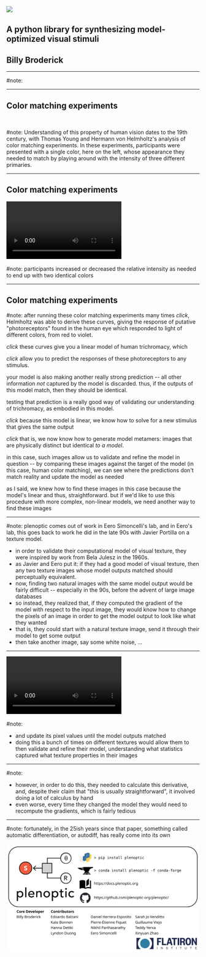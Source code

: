 <!-- outline
15-20 minutes
* background
  * what are metamers 
    * trichromacy: picture of room, show wavlelengths to cone responses, like on conceptual intro page
  * this was originally done with color matching, then you got linear algebra, which gave you closed form solution
* but models that are more complex require optimization
  * plenoptic comes out of Eero's lab, where this kind of work dates tot he late 90s
  * and required a lot of computing gradients by hand
* now we have autodiff and more specifically, pytorch
  * schematic of image -> model -> response
  * add second, showing white noise, different response, and difference between the responses
  * as long as this is done in pytorch, can differentiate for us and run
  * update image and scatter? so they align
* plenoptic takes advantage of this: goals and contents
  * goals
    * facilitate model-optimized stimulus generation
    * compatible with any pytorch model: list examples
    * include helpful vision science models
    * documented, tested, easy-to-install, modular, open source
  * contents
    * synthesis methods with one-sentence description and citations
    * models and metrics, with glyphs
    * canonical computations
    * tools?
* example code
  * simplest example just loads in image, instantiates model, initializes synthesis, runs it, and visualizes
  * then swap out different portions: use GPU, swap target image, swap model (show ours, model zoo, custom), change init image / optimizer, synth method
* conclude: return to goals and content?
  * mention work is ongoing
* advertisement slide
-->

![](/assets/plenoptic_logo_wide.svg) <!-- .element: style="height:50%" -->

## A python library for synthesizing model-optimized visual stimuli
## Billy Broderick <!-- .element: style="height:50%" -->

---

<div data-animate data-load="assets/metamer-intro.svg">
<!-- {"setup": [
{"element": "#g104", "modifier": "attr", "parameters": [ {"class": "fragment appear", "data-fragment-index": "0"} ]},
{"element": "#g103", "modifier": "attr", "parameters": [ {"class": "fragment appear", "data-fragment-index": "1"} ]},
{"element": "#g101", "modifier": "attr", "parameters": [ {"class": "fragment appear", "data-fragment-index": "2"} ]},
{"element": "#g100", "modifier": "attr", "parameters": [ {"class": "fragment appear", "data-fragment-index": "3"} ]},
{"element": "#g81", "modifier": "attr", "parameters": [ {"class": "fragment appear", "data-fragment-index": "4"} ]},
{"element": "#g105", "modifier": "attr", "parameters": [ {"class": "fragment appear", "data-fragment-index": "5"} ]},
{"element": "#g98", "modifier": "attr", "parameters": [ {"class": "fragment appear", "data-fragment-index": "6"} ]},
{"element": "#g7", "modifier": "attr", "parameters": [ {"class": "fragment appear", "data-fragment-index": "7"} ]},
{"element": "#text65-8-8", "modifier": "attr", "parameters": [ {"class": "fragment appear", "data-fragment-index": "8"} ]}
]} -->
</div>

#note: 

---
## Color matching experiments

<!-- to generate (movie, plus initial and final frames as pngs+svgs) color_matching.match_some_colors(n_steps=10, save_path="color-match.mp4")
-->
<img data-src="assets/color-match-init.png"></img>

#note: Understanding of this property of human vision dates to the 19th century, with Thomas Young and Hermann von Helmholtz's analysis of color matching experiments. In these experiments, participants were presented with a single color, here on the left, whose appearance they needed to match by playing around with the intensity of three different primaries.

---
## Color matching experiments

<!-- to generate (movie, plus initial and final frames as pngs+svgs) color_matching.match_some_colors(n_steps=10, save_path="color-match.mp4")
-->
<video data-autoplay data-src="assets/color-match.mp4"></video>

#note: participants increased or decreased the relative intensity as needed to end up with two identical colors

---
## Color matching experiments

<div data-animate data-load="assets/metamer-model.svg">
<!-- {"setup": [
{"element": "#g275", "modifier": "attr", "parameters": [ {"class": "fragment appear", "data-fragment-index": "0"} ]},
{"element": "#g47", "modifier": "attr", "parameters": [ {"class": "fragment appear", "data-fragment-index": "1"} ]},
{"element": "#g1", "modifier": "attr", "parameters": [ {"class": "fragment appear", "data-fragment-index": "2"} ]},
{"element": "#g8", "modifier": "attr", "parameters": [ {"class": "fragment appear", "data-fragment-index": "3"} ]},
{"element": "#g274", "modifier": "attr", "parameters": [ {"class": "fragment appear", "data-fragment-index": "4"} ]}
]} -->
</div>

#note: after running these color matching experiments many times *click*, Helmholtz was able to derive these curves, giving the response of putative "photoreceptors" found in the human eye which responded to light of different colors, from red to violet.

*click* these curves give you a linear model of human trichromacy, which

*click* allow you to predict the responses of these photoreceptors to any stimulus.

your model is also making another really strong prediction -- all other information *not* captured by the model is discarded. thus, if the outputs of this model match, then they should be identical.

testing that prediction is a really good way of validating our understanding of trichromacy, as embodied in this model.

*click* because this model is linear, we know how to solve for a new stimulus that gives the same output

*click* that is, we now know how to generate model metamers: images that are physically distinct but identical *to a model*.

in this case, such images allow us to validate and refine the model in question -- by comparing these images against the target of the model (in this case, human color matching), we can see where the predictions don't match reality and update the model as needed

as I said, we knew how to find these images in this case because the model's linear and thus, straightforward. but if we'd like to use this procedure with more complex, non-linear models, we need another way to find these images

---

<div data-animate data-load="assets/metamer-portilla.svg">
<!-- {"setup": [
{"element": "#image1-35", "modifier": "attr", "parameters": [ {"class": "fragment appear", "data-fragment-index": "0"} ]},
{"element": "#g15", "modifier": "attr", "parameters": [ {"class": "fragment appear", "data-fragment-index": "1"} ]},
{"element": "#g2", "modifier": "attr", "parameters": [ {"class": "fragment appear", "data-fragment-index": "2"} ]},
{"element": "#image1-05", "modifier": "attr", "parameters": [ {"class": "fragment appear", "data-fragment-index": "3"} ]},
{"element": "#image1-39", "modifier": "attr", "parameters": [ {"class": "fragment appear", "data-fragment-index": "4"} ]},
{"element": "#image1-82", "modifier": "attr", "parameters": [ {"display": "none"} ]},
{"element": "#g16", "modifier": "attr", "parameters": [ {"display": "none"} ]},
{"element": "#g17", "modifier": "attr", "parameters": [ {"display": "none"} ]},
{"element": "#g18", "modifier": "attr", "parameters": [ {"display": "none"} ]},
{"element": "#g19", "modifier": "attr", "parameters": [ {"display": "none"} ]},
{"element": "#g21", "modifier": "attr", "parameters": [ {"display": "none"} ]},
{"element": "#g20", "modifier": "attr", "parameters": [ {"display": "none"} ]}
]} -->
</div>

#note: plenoptic comes out of work in Eero Simoncelli's lab, and in Eero's lab, this goes back to work he did in the late 90s with Javier Portilla on a texture model.
- in order to validate their computational model of visual texture, they were inspired by work from Bela Julesz in the 1960s. 
- as Javier and Eero put it: if they had a good model of visual texture, then any two texture images whose model outputs matched should perceptually equivalent.
- now, finding two natural images with the same model output would be fairly difficult -- especially in the 90s, before the advent of large image databases
- so instead, they realized that, if they computed the gradient of the model with respect to the input image, they would know how to change the pixels of an image in order to get the model output to look like what they wanted
- that is, they could start with a natural texture image, send it through their model to get some output
- then take another image, say some white noise, ...

---

<div class="overlap-parent">
  <div data-animate data-load="assets/metamer-portilla.svg">
    <!-- {"setup": [
    {"element": "#g16", "modifier": "attr", "parameters": [ {"display": "none"} ]},
    {"element": "#g17", "modifier": "attr", "parameters": [ {"display": "none"} ]},
    {"element": "#g18", "modifier": "attr", "parameters": [ {"display": "none"} ]},
    {"element": "#g19", "modifier": "attr", "parameters": [ {"display": "none"} ]},
    {"element": "#g21", "modifier": "attr", "parameters": [ {"display": "none"} ]},
    {"element": "#g20", "modifier": "attr", "parameters": [ {"display": "none"} ]}
    ]} -->
    </div>
  <video class="overlap-center" data-autoplay data-src="assets/textures.mp4"></video>
</div>

#note:
- and update its pixel values until the model outputs matched
- doing this a bunch of times on different textures would allow them to then validate and refine their model, understanding what statistics captured what texture properties in their images

---

<div data-animate data-load="assets/metamer-portilla.svg">
<!-- {"setup": [
{"element": "#image1-39", "modifier": "attr", "parameters": [ {"display": "none"} ]},
{"element": "#g16", "modifier": "attr", "parameters": [ {"class": "fragment appear", "data-fragment-index": "1"} ]},
{"element": "#g17", "modifier": "attr", "parameters": [ {"class": "fragment appear", "data-fragment-index": "2"} ]},
{"element": "#g18", "modifier": "attr", "parameters": [ {"class": "fragment appear", "data-fragment-index": "3"} ]},
{"element": "#g19", "modifier": "attr", "parameters": [ {"class": "fragment appear", "data-fragment-index": "4"} ]},
{"element": "#g21", "modifier": "attr", "parameters": [ {"class": "fragment appear", "data-fragment-index": "5"} ]},
{"element": "#g20", "modifier": "attr", "parameters": [ {"class": "fragment appear", "data-fragment-index": "6"} ]}
]} -->
</div>

#note:
- however, in order to do this, they needed to calculate this derivative, and, despite their claim that "this is usually straightforward", it involved doing a lot of calculus by hand
- even worse, every time they changed the model they would need to recompute the gradients, which is fairly tedious

---

#note: fortunately, in the 25ish years since that paper, something called automatic differentiation, or autodiff, has really come into its own


![](assets/advertisement_slide.svg)
